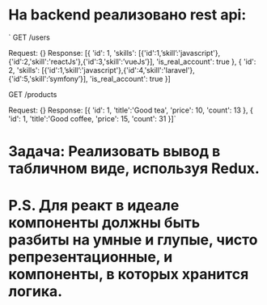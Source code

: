 # На backend реализовано rest api:

` GET /users

Request: {}
Response: [{
	'id': 1,
	'skills': [{'id':1,’skill’:'javascript'},{'id':2,'skill':'reactJs'},{'id':3,'skill':’vueJs’}],
	'is_real_account': true
},
{
	'id': 2,
	'skills': [{'id':1,’skill’:'javascript'},{'id':4,'skill':'laravel'},{'id':5,'skill':’symfony’}],
	'is_real_account': true
}]
 
GET /products

Request: {}
Response: [{
	'id': 1,
	'title':'Good tea',
	'price': 10,
	'count': 13
},
{
	'id': 1,
	'title':'Good coffee,
	'price': 15,
	'count': 31
}]`

# Задача: Реализовать вывод в табличном виде, используя Redux.
# P.S. Для реакт в идеале компоненты должны быть разбиты на умные и глупые, чисто репрезентационные, и компоненты, в которых хранится логика.
